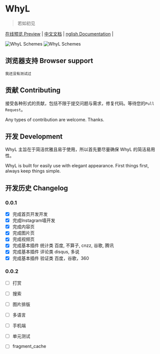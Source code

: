 # WhyL

> 若如初见

[在线预览 Preview](http://photo.naaln.com) | [中文文档](README.md) | [nglish Documentation](README.en.md) | 


![WhyL Schemes](http://ww1.sinaimg.cn/large/72f96cbagw1f6f7y83crkj20sg0s2145.jpg)
![WhyL Schemes](http://ww3.sinaimg.cn/large/72f96cbagw1f6f80hz6fcj20sg0sfk2n.jpg)


## 浏览器支持 Browser support

`我还没有测试过`

## 贡献 Contributing

接受各种形式的贡献，包括不限于提交问题与需求，修复代码。等待您的`Pull Request`。

Any types of contribution are welcome. Thanks.

## 开发 Development

WhyL 主旨在于简洁优雅且易于使用，所以首先要尽量确保 WhyL 的简洁易用性。

WhyL is built for easily use with elegant appearance. First things first, always keep things simple.

## 开发历史 Changelog

### 0.0.1

- [x] 完成首页开发开发
- [x] 完成Instagram墙开发
- [x] 完成内容页
- [x] 完成图片页
- [x] 完成视频页
- [x] 完成基本插件 统计类 百度, 不算子, cnzz, 谷歌, 腾讯
- [x] 完成基本插件 评论类 disqus, 多说
- [x] 完成基本插件 验证类 百度，谷歌，360

### 0.0.2
- [ ] 打赏
- [ ] 搜索

- [ ] 图片排版
- [ ] 多语言
- [ ] 手机端
- [ ] 单元测试
- [ ] fragment_cache

